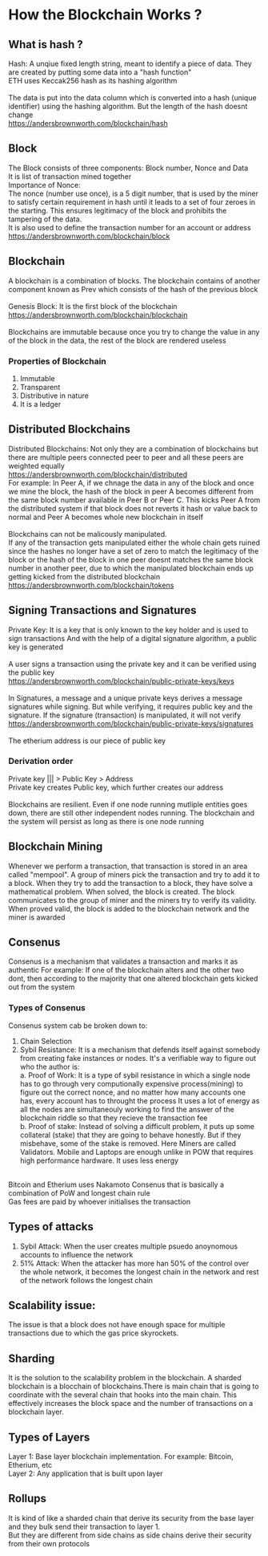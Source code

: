 # How the Blockchain Works ?

## What is hash ?
Hash: A unqiue fixed length string, meant to identify a piece of data. They are created by putting some data into a "hash function"
<br>
ETH uses Keccak256 hash as its hashing algorithm
<br>
<br>
The data is put into the data column which is converted into a hash (unique identifier) using the hashing algorithm. But the length of the hash doesnt change
<br>
https://andersbrownworth.com/blockchain/hash

## Block
The Block consists of three components: Block number, Nonce and Data
<br>
It is list of transaction mined together
<br>
Importance of Nonce:
<br>
The nonce (number use once), is a 5 digit number, that is used by the miner to satisfy certain requirement in hash until it leads to a set of four zeroes in the starting. This ensures legitimacy of the block and prohibits the tampering of the data.
<br>
It is also used to define the transaction number for an account or address
<br>
https://andersbrownworth.com/blockchain/block

## Blockchain
A blockchain is a combination of blocks. The blockchain contains of another component known as Prev which consists of the hash of the previous block
<br>
<br>
Genesis Block: It is the first block of the blockchain
<br>
https://andersbrownworth.com/blockchain/blockchain
<br>
<br>
Blockchains are immutable because once you try to change the value in any of the block in the data, the rest of the block are rendered useless

### Properties of Blockchain
1. Immutable
2. Transparent
3. Distributive in nature
4. It is a ledger

## Distributed Blockchains
Distributed Blockchains: Not only they are a combination of blockchains but there are multiple peers connected peer to peer and all these peers are weighted equally
<br>
https://andersbrownworth.com/blockchain/distributed
<br>
For example: In Peer A, if we chnage the data in any of the block and once we mine the block, the hash of the block in peer A becomes different from the same block number available in Peer B or Peer C. This kicks Peer A from the distributed system if that block does not reverts it hash or value back to normal and Peer A becomes whole new blockchain in itself
<br>
<br>
Blockchains can not be malicously manipulated. 
<br>
If any of the transaction gets manipulated either the whole chain gets ruined since the hashes no longer have a set of zero to match the legitimacy of the block or the hash of the block in one peer doesnt matches the same block number in another peer, due to which the manipulated blockchain ends up getting kicked from the distributed blockchain
<br>
https://andersbrownworth.com/blockchain/tokens

## Signing Transactions and Signatures
Private Key: It is a key that is only known to the key holder and is used to sign transactions
And with the help of a digital signature algorithm, a public key is generated
<br>
<br>
A user signs a transaction using the private key and it can be verified using the public key
<br>
https://andersbrownworth.com/blockchain/public-private-keys/keys
<br>
<br>
In Signatures, a message and a unique private keys derives a message signatures while signing. 
But while verifying, it requires public key and the signature. If the signature (transaction) is manipulated, it will not verify
<br>
https://andersbrownworth.com/blockchain/public-private-keys/signatures
<br>
<br>
The etherium address is our piece of public key

### Derivation order
Private key ||| > Public Key > Address
<br>
Private key creates Public key, which further creates our address
<br>
<br>
Blockchains are resilient. Even if one node running mutliple entities goes down, there are still other independent nodes running. The blockchain and the system will persist as long as there is one node running

## Blockchain Mining
Whenever we perform a transaction, that transaction is stored in an area called "mempool". A group of miners pick the transaction and try to add it to a block. When they try to add the transaction to a block, they have solve a mathematical problem. When solved, the block is created. The block communicates to the group of miner and the miners try to verify its validity. When proved valid, the block is added to the blockchain network and the miner is awarded

## Consenus
Consenus is a mechanism that validates a transaction and marks it as authentic
For example: If one of the blockchain alters and the other two dont, then according to the majority that one altered blockchain gets kicked out from the system

### Types of Consenus
Consenus system cab be broken down to:
1. Chain Selection
2. Sybil Resistance: It is a mechanism that defends itself against somebody from creating fake instances or nodes. It's a verifiable way to figure out who the author is:
    <br>
    a. Proof of Work: It is a type of sybil resistance in which a single node has to go through very              computionally expensive process(mining) to figure out the correct nonce, and no matter how many            accounts one has, every account has to throught the process
       It uses a lot of energy as all the nodes are simultaneouly working to find the answer of the 
       blockchain riddle so that they recieve the transaction fee
    <br>
    b. Proof of stake: Instead of solving a difficult problem, it puts up some collateral (stake) that 
       they are going to behave honestly. 
       But if they misbehave, some of the stake is removed. Here Miners are called Validators. Mobile and 
       Laptops are enough unlike in POW that requires high performance hardware.
       It uses less energy
<br>
Bitcoin and Etherium uses Nakamoto Consenus that is basically a combination of PoW and longest chain rule
<br>
Gas fees are paid by whoever initialises the transaction

## Types of attacks
1. Sybil Attack: When the user creates multiple psuedo anoynomous accounts to influence the network
2. 51% Attack: When the attacker has more han 50% of the control over the whole network, it becomes the longest chain in the network and rest of the network follows the longest chain

## Scalability issue:
The issue is that a block does not have enough space for multiple transactions due to which the gas price skyrockets.

## Sharding
It is the solution to the scalability problem in the blockchain. A sharded blockchain is a blocchain of blockchains.There is main chain that is going to coordinate with the several chain that hooks into the main chain. This effectively increases the block space and the number of transactions on a blockchain layer. 
 
## Types of Layers
Layer 1: Base layer blockchain implementation. For example: Bitcoin, Etherium, etc
<br>
Layer 2: Any application that is built upon layer 

## Rollups
It is kind of like a sharded chain that derive its security from the base layer and they bulk send their transaction to layer 1.
<br>
But they are different from side chains as side chains derive their security from their own protocols
